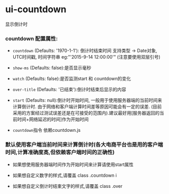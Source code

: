 # ui-countdown
显示倒计时

### countdown 配置属性:

* <code>countdown</code> (Defaults: '1970-1-1'): 倒计时结束时间 支持类型 -> Date对象, UTC时间戳, 时间字符串 eg:"'2015-9-14 12:00:00'" (注意要使用双层引号)

* <code>show-ms</code>  (Defaults: false):是否显示毫秒

* <code>watch</code>  (Defaults: false):是否监测start 和 countdown的变化

* <code>over-title</code>  (Defaults: '已结束'):倒计时结束后显示的内容

* <code>start</code>  (Defaults: null):倒计时开始时间, 一般用于使用服务器端的当前时间来计算倒计时. 由于网络和客户端计算时间差等原因可能会有一定的误差. (目前采用的方案经过测试误差还是在可接受的范围内).建议最好用[服务器返回的当前时间+网络延迟的时间]作为开始时间

* <code>countdown</code>指令 依赖countdown.js

### 默认使用客户端当前时间来计算倒计时(各大电商平台也是用的客户端时间,计算准确度高,但依赖客户端时间的正确性)

* 如果想使用服务器端时间作为开始时间来计算请使用start属性

* 如果想自定义数字的样式,请覆盖 class .countdown i

* 如果想自定义倒计时结束文字的样式,请覆盖 class .over
